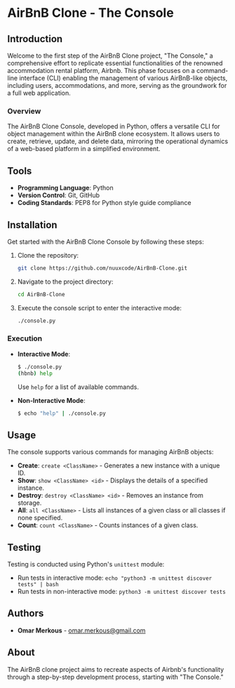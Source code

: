 # AirBnB Clone - The Console

## Introduction

Welcome to the first step of the AirBnB Clone project, "The Console," a comprehensive effort to replicate essential functionalities of the renowned accommodation rental platform, Airbnb. This phase focuses on a command-line interface (CLI) enabling the management of various AirBnB-like objects, including users, accommodations, and more, serving as the groundwork for a full web application.

### Overview

The AirBnB Clone Console, developed in Python, offers a versatile CLI for object management within the AirBnB clone ecosystem. It allows users to create, retrieve, update, and delete data, mirroring the operational dynamics of a web-based platform in a simplified environment.

## Tools

- **Programming Language**: Python
- **Version Control**: Git, GitHub
- **Coding Standards**: PEP8 for Python style guide compliance

## Installation

Get started with the AirBnB Clone Console by following these steps:

1. Clone the repository:
    ```bash
    git clone https://github.com/nuuxcode/AirBnB-Clone.git
    ```
2. Navigate to the project directory:
    ```bash
    cd AirBnB-Clone
    ```
3. Execute the console script to enter the interactive mode:
    ```bash
    ./console.py
    ```

### Execution

- **Interactive Mode**:
    ```bash
    $ ./console.py
    (hbnb) help
    ```
    Use `help` for a list of available commands.

- **Non-Interactive Mode**:
    ```bash
    $ echo "help" | ./console.py
    ```

## Usage

The console supports various commands for managing AirBnB objects:

- **Create**: `create <ClassName>` - Generates a new instance with a unique ID.
- **Show**: `show <ClassName> <id>` - Displays the details of a specified instance.
- **Destroy**: `destroy <ClassName> <id>` - Removes an instance from storage.
- **All**: `all <ClassName>` - Lists all instances of a given class or all classes if none specified.
- **Count**: `count <ClassName>` - Counts instances of a given class.

## Testing

Testing is conducted using Python's `unittest` module:
- Run tests in interactive mode: `echo "python3 -m unittest discover tests" | bash`
- Run tests in non-interactive mode: `python3 -m unittest discover tests`

## Authors

- **Omar Merkous** - [omar.merkous@gmail.com](mailto:omar.merkous@gmail.com)


## About

The AirBnB clone project aims to recreate aspects of Airbnb's functionality through a step-by-step development process, starting with "The Console."

